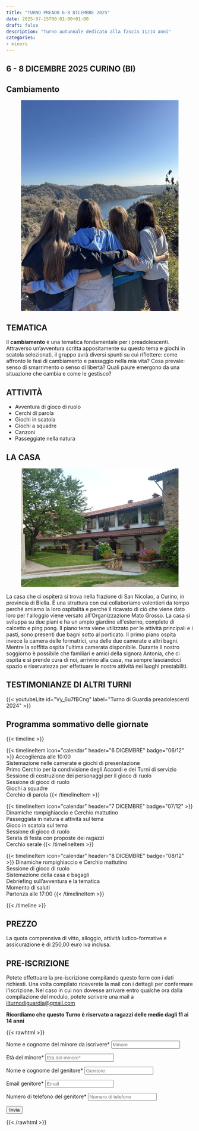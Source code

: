 ```yaml
---
title: "TURNO PREADO 6-8 DICEMBRE 2025"
date: 2025-07-15T00:01:00+01:00
draft: false
description: "Turno autunnale dedicato alla fascia 11/14 anni"
categories:
- minori
---
```



## 6 - 8 DICEMBRE 2025 CURINO (BI)

## Cambiamento
<figure>
      <img class=responsive-image src="condivisione.jpg" alt="Persone giocano al tavolo" />
</figure>

## TEMATICA

Il **cambiamento** è una tematica fondamentale per i preadolescenti.
Attraverso un’avventura scritta appositamente su questo tema e giochi in scatola selezionati, il gruppo avrà diversi spunti su cui riflettere: come affronto le fasi di cambiamento e passaggio nella mia vita? Cosa prevale: senso di smarrimento o senso di libertà? Quali paure emergono da una situazione che cambia e come le gestisco?

## ATTIVITÀ

- Avventura di gioco di ruolo
- Cerchi di parola
- Giochi in scatola
- Giochi a squadre
- Canzoni
- Passeggiate nella natura

## LA CASA

<figure>
      <img class=responsive-image src="casa.jpg" alt="Persone giocano al tavolo" />
</figure>

La casa che ci ospiterà si trova nella frazione di San Nicolao, a Curino, in provincia di Biella. È una struttura con cui collaboriamo volentieri da tempo perché amiamo la loro ospitalità e perché il ricavato di ciò che viene dato loro per l'alloggio viene versato all'Organizzazione Mato Grosso. La casa si sviluppa su due piani e ha un ampio giardino all'esterno, completo di calcetto e ping pong. Il piano terra viene utilizzato per le attività principali e i pasti, sono presenti due bagni sotto al porticato. Il primo piano ospita invece la camera delle formatrici, una delle due camerate e altri bagni. Mentre la soffitta ospita l'ultima camerata disponibile. Durante il nostro soggiorno è possibile che familiari e amici della signora Antonia, che ci ospita e si prende cura di noi, arrivino alla casa, ma sempre lasciandoci spazio e riservatezza per effettuare le nostre attività nei luoghi prestabiliti.


 ## TESTIMONIANZE DI ALTRI TURNI
 
{{< youtubeLite id="Vy_6u7fBCng"  label="Turno di Guardia preadolescenti 2024" >}}

 ## Programma sommativo delle giornate

{{< timeline >}}

{{< timelineItem icon="calendar" header="6 DICEMBRE" badge="06/12" >}}
Accoglienza alle 10:00<br>
Sistemazione nelle camerate e giochi di presentazione<br>
Primo Cerchio per la condivisione degli Accordi e dei Turni di servizio<br>
Sessione di costruzione dei personaggi per il gioco di ruolo<br>
Sessione di gioco di ruolo<br>
Giochi a squadre<br>
Cerchio di parola
{{< /timelineItem >}}

{{< timelineItem icon="calendar" header="7 DICEMBRE" badge="07/12" >}}
Dinamiche rompighiaccio e Cerchio mattutino<br>
Passeggiata in natura e attività sul tema<br>
Gioco in scatola sul tema<br>
Sessione di gioco di ruolo<br>
Serata di festa con proposte dei ragazzi<br>
Cerchio serale
{{< /timelineItem >}}

{{< timelineItem icon="calendar" header="8 DICEMBRE" badge="08/12" >}}
Dinamiche rompighiaccio e Cerchio mattutino<br>
Sessione di gioco di ruolo<br>
Sistemazione della casa e bagagli<br> 
Debriefing sull’avventura e la tematica<br> 
Momento di saluti<br> 
Partenza alle 17:00
{{< /timelineItem >}}


{{< /timeline >}}


## PREZZO
La quota comprensiva di vitto, alloggio, attività ludico-formative e assicurazione è di 250,00 euro iva inclusa.


## PRE-ISCRIZIONE
Potete effettuare la pre-iscrizione compilando questo form con i dati richiesti. Una volta compilato riceverete la mail con i dettagli per confermare l'iscrizione. Nel caso in cui non dovesse arrivare entro qualche ora dalla compilazione del modulo, potete scrivere una mail a ilturnodiguardia@gmail.com

**Ricordiamo che questo Turno è riservato a ragazzi delle medie dagli 11 ai 14 anni**

{{< rawhtml >}}
<form action="https://docs.google.com/forms/d/e/1FAIpQLScOM_IMy3aIa0YPxQlFQifsCtRxRkCsTgWVY9lLMMUElAtGIA/formResponse" method="post" target="hidden_iframe" onsubmit="submitted=true">
  <label>Nome e cognome del minore da iscrivere*</label>
        <input type="text" placeholder="Minore" class="form-input" name="entry.1765439111" required>

   <label>Età del minore*</label>
        <input type="text" placeholder="Età del minore*" class="form-input" name="entry.1623645537" required>

  <label>Nome e cognome del genitore*</label>
        <input type="text" placeholder="Genitore" class="form-input" name="entry.11285889" required>

  <label>Email genitore*</label>
        <input type="email" placeholder="Email" class="form-input" name="entry.72042641" required>

  <label>Numero di telefono del genitore*</label>
        <input type="text" placeholder="Numero di telefono" class="form-input" name="entry.721369235" required>

   <button type="submit">Invia</button>
</form>
{{< /rawhtml >}}
